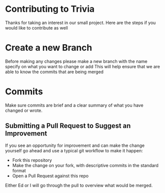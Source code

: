 # Contributing to Trivia

Thanks for taking an interest in our small project. Here are the steps if you would like to contribute as well

# Create a new Branch

Before making any changes please make a new branch with the name specify on what you want to change or add
This will help ensure that we are able to know the commits that are being merged

# Commits 

Make sure commits are brief and a clear summary of what you have changed or wrote.

## Submitting a Pull Request to Suggest an Improvement

If you see an opportunity for improvement and can make the change yourself go
ahead and use a typical git workflow to make it happen:

* Fork this repository
* Make the change on your fork, with descriptive commits in the standard format
* Open a Pull Request against this repo

Either Ed or I will go through the pull to overview what would be merged.

